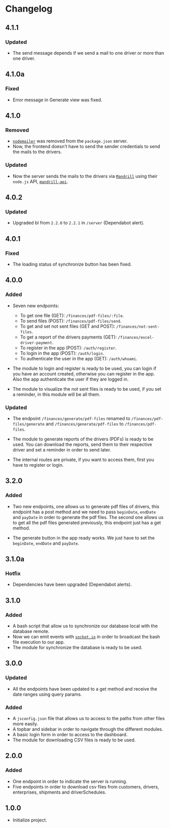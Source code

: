# Changelog

## 4.1.1

### Updated

- The send message depends if we send a mail to one driver or more than one driver.

## 4.1.0a

### Fixed

- Error message in Generate view was fixed.

## 4.1.0

### Removed

- [`nodemailer`](https://www.npmjs.com/package/nodemailer) was removed from the `package.json` server.
- Now, the frontend doesn't have to send the sender credentials to send the mails to the drivers.

### Updated

- Now the server sends the mails to the drivers via [`Mandrill`](https://mailchimp.com/features/transactional-email/?gclid=Cj0KCQjw7sz6BRDYARIsAPHzrNLt8dGqnh1XCR7wGLQzieaOhfFBSf8cL88s9AJta0alsWsJa4CfNSgaAv87EALw_wcB&gclsrc=aw.ds) using their `node.js` API, [`mandrill-api`](https://www.npmjs.com/package/mandrill-api).

## 4.0.2

### Updated

- Upgraded bl from `2.2.0` to `2.2.1` in `/server` (Dependabot alert).

## 4.0.1

### Fixed

- The loading status of synchronize button has been fixed.

## 4.0.0

### Added

- Seven new endpoints:

  - To get one file (GET): `/finances/pdf-files/:file`.
  - To send files (POST): `/finances/pdf-files/send`.
  - To get and set not sent files (GET and POST): `/finances/not-sent-files`.
  - To get a report of the drivers payments (GET): `/finances/excel-driver-payment`.
  - To register in the app (POST): `/auth/register`.
  - To login in the app (POST): `/auth/login`.
  - To authenticate the user in the app (GET): `/auth/whoami`.

- The module to login and register is ready to be used, you can login if you have an account created, otherwise you can register in the app. Also the app authenticate the user if they are logged in.

- The module to visualize the not sent files is ready to be used, if you set a reminder, in this module will be all them.

### Updated

- The endpoint `/finances/generate/pdf-files` renamed to `/finances/pdf-files/generate` and `/finances/generate/pdf-files` to `/finances/pdf-files`.

- The module to generate reports of the drivers (PDFs) is ready to be used. You can download the reports, send them to their respective driver and set a reminder in order to send later.

- The internal routes are private, if you want to access them, first you have to register or login.

## 3.2.0

### Added

- Two new endpoints, one allows us to generate pdf files of drivers, this endpoint has a post method and we need to pass `beginDate`, `endDate` and `payDate` in order to generate the pdf files. The second one allows us to get all the pdf files generated previously, this endpoint just has a get method.

- The generate button in the app ready works. We just have to set the `beginDate`, `endDate` and `payDate`.

## 3.1.0a

### Hotfix

- Dependencies have been upgraded (Dependabot alerts).

## 3.1.0

### Added

- A bash script that allow us to synchronize our database local with the database remote.
- Now we can emit events with [`socket.io`](https://socket.io/) in order to broadcast the bash file execution to our app.
- The module for synchronize the database is ready to be used.

## 3.0.0

### Updated

- All the endpoints have been updated to a get method and receive the date ranges using query params.

### Added

- A `jsconfig.json` file that allows us to access to the paths from other files more easily.
- A topbar and sidebar in order to navigate through the different modules.
- A basic login form in order to access to the dashboard.
- The module for downloading CSV files is ready to be used.

## 2.0.0

### Added

- One endpoint in order to indicate the server is running.
- Five endpoints in order to download csv files from customers, drivers, enterprises, shipments and driverSchedules.

## 1.0.0

- Initialize project.
